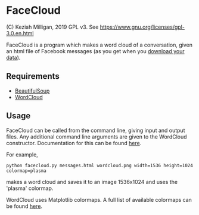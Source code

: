 # FaceCloud 

(C) Keziah Milligan, 2019
GPL v3. See https://www.gnu.org/licenses/gpl-3.0.en.html

FaceCloud is a program which makes a word cloud of a conversation,
given an html file of Facebook messages (as you get when you 
[download your data](https://www.facebook.com/help/212802592074644)).

## Requirements

- [BeautifulSoup](https://www.crummy.com/software/BeautifulSoup/bs4/doc/)
- [WordCloud](https://github.com/amueller/word_cloud)

## Usage

FaceCloud can be called from the command line, giving input and output files.
Any additional command line arguments are given to the WordCloud constructor.
Documentation for this can be found 
[here](http://amueller.github.io/word_cloud/generated/wordcloud.WordCloud.html#wordcloud.WordCloud).

For example,
```
python facecloud.py messages.html wordcloud.png width=1536 height=1024 colormap=plasma
```
makes a word cloud and saves it to an image 1536x1024 and uses the 'plasma' colormap.

WordCloud uses Matplotlib colormaps. A full list of available colormaps can be found 
[here](https://matplotlib.org/gallery/color/colormap_reference.html).
